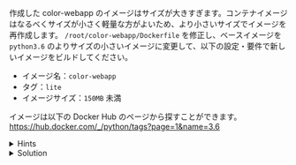 作成した color-webapp のイメージはサイズが大きすぎます。コンテナイメージはなるべくサイズが小さく軽量な方がよいため、より小さいサイズでイメージを再作成します。
`/root/color-webapp/Dockerfile` を修正し、ベースイメージを `python3.6` のよりサイズの小さいイメージに変更して、以下の設定・要件で新しいイメージをビルドしてください。

- イメージ名：`color-webapp`
- タグ：`lite`
- イメージサイズ：`150MB` 未満

イメージは以下の Docker Hub のページから探すことができます。
https://hub.docker.com/_/python/tags?page=1&name=3.6

<details>
  <summary>Hints</summary>

- `/root/color-webapp/Dockerfile` を `vi` や `nano` エディタを使用して開きます。
- `FROM` のアーギュメントを、例えば `python:3.6-alpine` に変更します。
- `docker image build` コマンドを使用して新しいイメージをビルドします。

</details>

<details>
  <summary>Solution</summary>

Dockerfile を修正した後、`/root/color-webapp` ディレクトリで `docker image build -t color-webapp:lite .`{{exec}} を実行します。

</details>
